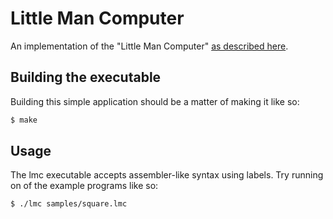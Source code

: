 # Little Man Computer
An implementation of the "Little Man Computer" [as described here](https://en.wikipedia.org/wiki/Little_man_computer).

## Building the executable
Building this simple application should be a matter of making it like so:

``` bash
$ make
```

## Usage
The lmc executable accepts assembler-like syntax using labels. Try running on of the example programs like so:

``` bash
$ ./lmc samples/square.lmc
